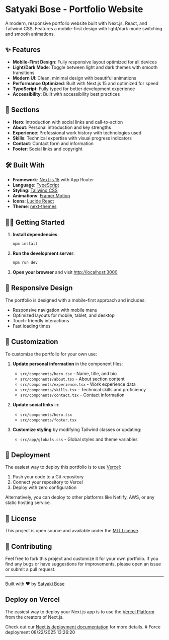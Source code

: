 # Satyaki Bose - Portfolio Website

A modern, responsive portfolio website built with Next.js, React, and Tailwind CSS. Features a mobile-first design with light/dark mode switching and smooth animations.

## ✨ Features

- **Mobile-First Design**: Fully responsive layout optimized for all devices
- **Light/Dark Mode**: Toggle between light and dark themes with smooth transitions
- **Modern UI**: Clean, minimal design with beautiful animations
- **Performance Optimized**: Built with Next.js 15 and optimized for speed
- **TypeScript**: Fully typed for better development experience
- **Accessibility**: Built with accessibility best practices

## 🚀 Sections

- **Hero**: Introduction with social links and call-to-action
- **About**: Personal introduction and key strengths
- **Experience**: Professional work history with technologies used
- **Skills**: Technical expertise with visual progress indicators
- **Contact**: Contact form and information
- **Footer**: Social links and copyright

## 🛠️ Built With

- **Framework**: [Next.js 15](https://nextjs.org/) with App Router
- **Language**: [TypeScript](https://www.typescriptlang.org/)
- **Styling**: [Tailwind CSS](https://tailwindcss.com/)
- **Animations**: [Framer Motion](https://www.framer.com/motion/)
- **Icons**: [Lucide React](https://lucide.dev/)
- **Theme**: [next-themes](https://github.com/pacocoursey/next-themes)

## 🏃‍♂️ Getting Started

1. **Install dependencies**:
   ```bash
   npm install
   ```

2. **Run the development server**:
   ```bash
   npm run dev
   ```

3. **Open your browser** and visit [http://localhost:3000](http://localhost:3000)

## 📱 Responsive Design

The portfolio is designed with a mobile-first approach and includes:
- Responsive navigation with mobile menu
- Optimized layouts for mobile, tablet, and desktop
- Touch-friendly interactions
- Fast loading times

## 🎨 Customization

To customize the portfolio for your own use:

1. **Update personal information** in the component files:
   - `src/components/hero.tsx` - Name, title, and bio
   - `src/components/about.tsx` - About section content
   - `src/components/experience.tsx` - Work experience data
   - `src/components/skills.tsx` - Technical skills and proficiency
   - `src/components/contact.tsx` - Contact information

2. **Update social links** in:
   - `src/components/hero.tsx`
   - `src/components/footer.tsx`

3. **Customize styling** by modifying Tailwind classes or updating:
   - `src/app/globals.css` - Global styles and theme variables

## 🚀 Deployment

The easiest way to deploy this portfolio is to use [Vercel](https://vercel.com/):

1. Push your code to a Git repository
2. Connect your repository to Vercel
3. Deploy with zero configuration

Alternatively, you can deploy to other platforms like Netlify, AWS, or any static hosting service.

## 📄 License

This project is open source and available under the [MIT License](LICENSE).

## 🤝 Contributing

Feel free to fork this project and customize it for your own portfolio. If you find any bugs or have suggestions for improvements, please open an issue or submit a pull request.

---

Built with ❤️ by [Satyaki Bose](https://github.com/satyaki)

## Deploy on Vercel

The easiest way to deploy your Next.js app is to use the [Vercel Platform](https://vercel.com/new?utm_medium=default-template&filter=next.js&utm_source=create-next-app&utm_campaign=create-next-app-readme) from the creators of Next.js.

Check out our [Next.js deployment documentation](https://nextjs.org/docs/app/building-your-application/deploying) for more details.
#   F o r c e   d e p l o y m e n t   0 8 / 2 2 / 2 0 2 5   1 3 : 2 6 : 2 0  
 